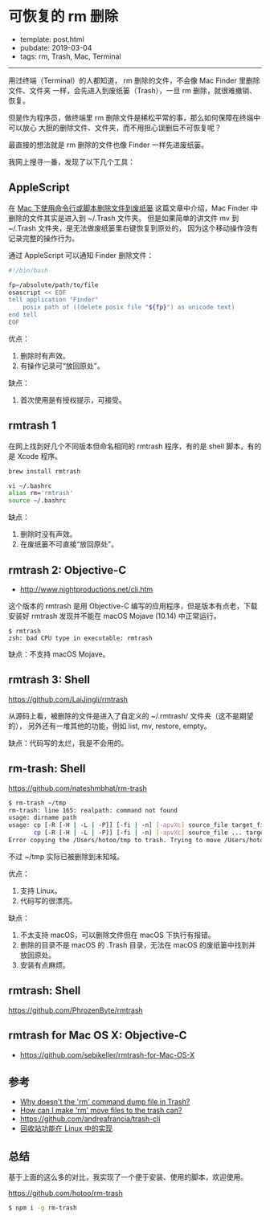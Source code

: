 # 可恢复的 rm 删除

- template: post.html
- pubdate: 2019-03-04
- tags: rm, Trash, Mac, Terminal

----

用过终端（Terminal）的人都知道， rm 删除的文件，不会像 Mac Finder 里删除文件、文件夹
一样，会先进入到废纸篓（Trash），一旦 rm 删除，就很难撤销、恢复。

但是作为程序员，做终端里 rm 删除文件是稀松平常的事，那么如何保障在终端中可以放心
大胆的删除文件、文件夹，而不用担心误删后不可恢复呢？

最直接的想法就是 rm 删除的文件也像 Finder 一样先进废纸篓。

<!--more-->

我网上搜寻一番，发现了以下几个工具：

## AppleScript

在 [Mac 下使用命令行或脚本删除文件到废纸篓](https://blog.csdn.net/TinyJian/article/details/78195316)
这篇文章中介绍，Mac Finder 中删除的文件其实是进入到 ~/.Trash 文件夹。
但是如果简单的讲文件 mv 到 ~/.Trash 文件夹，是无法做废纸篓里右键恢复到原处的，
因为这个移动操作没有记录完整的操作行为。

通过 AppleScript 可以通知 Finder 删除文件：

```bash
#!/bin/bash

fp=/absolute/path/to/file
osascript << EOF
tell application "Finder"
    posix path of ((delete posix file "${fp}") as unicode text)
end tell
EOF
```

优点：

1. 删除时有声效。
2. 有操作记录可“放回原处”。

缺点：

1. 首次使用是有授权提示，可接受。

## rmtrash 1

在网上找到好几个不同版本但命名相同的 rmtrash 程序，有的是 shell 脚本，有的是
Xcode 程序。

```bash
brew install rmtrash

vi ~/.bashrc
alias rm='rmtrash'
source ~/.bashrc
```

缺点：

1. 删除时没有声效。
2. 在废纸篓不可直接“放回原处”。

## rmtrash 2: Objective-C

- http://www.nightproductions.net/cli.htm

这个版本的 rmtrash 是用 Objective-C 编写的应用程序，但是版本有点老，下载安装好
rmtrash 发现并不能在 macOS Mojave (10.14) 中正常运行。

```
$ rmtrash
zsh: bad CPU type in executable: rmtrash
```

缺点：不支持 macOS Mojave。

## rmtrash 3: Shell

https://github.com/LaiJingli/rmtrash

从源码上看，被删除的文件是进入了自定义的 ~/.rmtrash/ 文件夹（这不是期望的），
另外还有一堆其他的功能，例如 list, mv, restore, empty。

缺点：代码写的太烂，我是不会用的。

## rm-trash: Shell

https://github.com/nateshmbhat/rm-trash

```bash
$ rm-trash ~/tmp
rm-trash: line 165: realpath: command not found
usage: dirname path
usage: cp [-R [-H | -L | -P]] [-fi | -n] [-apvXc] source_file target_file
       cp [-R [-H | -L | -P]] [-fi | -n] [-apvXc] source_file ... target_directory
Error copying the /Users/hotoo/tmp to trash. Trying to move /Users/hotoo/tmp with the name /Users/hotoo/tmp (0)
```

不过 ~/tmp 实际已被删除到未知域。

优点：

1. 支持 Linux。
2. 代码写的很漂亮。

缺点：

1. 不太支持 macOS，可以删除文件但在 macOS 下执行有报错。
2. 删除的目录不是 macOS 的 .Trash 目录，无法在 macOS 的废纸篓中找到并放回原处。
3. 安装有点麻烦。

## rmtrash: Shell

https://github.com/PhrozenByte/rmtrash

## rmtrash for Mac OS X: Objective-C

- https://github.com/sebikeller/rmtrash-for-Mac-OS-X

## 参考

- [Why doesn't the 'rm' command dump file in Trash?](https://apple.stackexchange.com/questions/194672/why-doesnt-the-rm-command-dump-file-in-trash/194868)
- [How can I make 'rm' move files to the trash can?](https://apple.stackexchange.com/questions/17622/how-can-i-make-rm-move-files-to-the-trash-can)
- https://github.com/andreafrancia/trash-cli
- [回收站功能在 Linux 中的实现](https://www.ibm.com/developerworks/cn/linux/1410_licy_linuxtrash/)

## 总结

基于上面的这么多的对比，我实现了一个便于安装、使用的脚本，欢迎使用。

https://github.com/hotoo/rm-trash

```bash
$ npm i -g rm-trash
```

